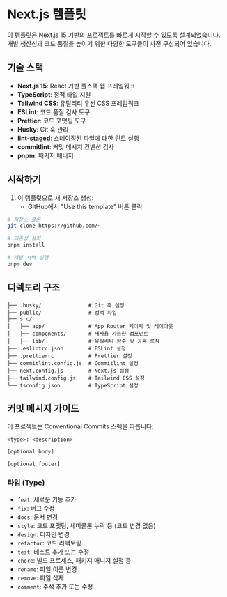 # Next.js 템플릿

이 템플릿은 Next.js 15 기반의 프로젝트를 빠르게 시작할 수 있도록 설계되었습니다.
개발 생산성과 코드 품질을 높이기 위한 다양한 도구들이 사전 구성되어 있습니다.

## 기술 스택

- **Next.js 15**: React 기반 풀스택 웹 프레임워크
- **TypeScript**: 정적 타입 지원
- **Tailwind CSS**: 유틸리티 우선 CSS 프레임워크
- **ESLint**: 코드 품질 검사 도구
- **Prettier**: 코드 포맷팅 도구
- **Husky**: Git 훅 관리
- **lint-staged**: 스테이징된 파일에 대한 린트 실행
- **commitlint**: 커밋 메시지 컨벤션 검사
- **pnpm**: 패키지 매니저

## 시작하기

1. 이 템플릿으로 새 저장소 생성:
   - GitHub에서 "Use this template" 버튼 클릭

```bash
# 저장소 클론
git clone https://github.com/~

# 의존성 설치
pnpm install

# 개발 서버 실행
pnpm dev
```

## 디렉토리 구조

```
├── .husky/               # Git 훅 설정
├── public/               # 정적 파일
├── src/
│   ├── app/              # App Router 페이지 및 레이아웃
│   ├── components/       # 재사용 가능한 컴포넌트
│   ├── lib/              # 유틸리티 함수 및 공통 로직
├── .eslintrc.json        # ESLint 설정
├── .prettierrc           # Prettier 설정
├── commitlint.config.js  # Commitlint 설정
├── next.config.js        # Next.js 설정
├── tailwind.config.js    # Tailwind CSS 설정
└── tsconfig.json         # TypeScript 설정
```

## 커밋 메시지 가이드

이 프로젝트는 Conventional Commits 스펙을 따릅니다:

```
<type>: <description>

[optional body]

[optional footer]
```

### 타입 (Type)

- `feat`: 새로운 기능 추가
- `fix`: 버그 수정
- `docs`: 문서 변경
- `style`: 코드 포맷팅, 세미콜론 누락 등 (코드 변경 없음)
- `design`: 디자인 변경
- `refactor`: 코드 리팩토링
- `test`: 테스트 추가 또는 수정
- `chore`: 빌드 프로세스, 패키지 매니저 설정 등
- `rename`: 파일 이름 변경
- `remove`: 파일 삭제
- `comment`: 주석 추가 또는 수정
